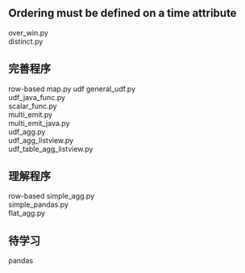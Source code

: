 ## Ordering must be defined on a time attribute

over_win.py  
distinct.py  

## 完善程序

row-based map.py
udf general_udf.py  
    udf_java_func.py  
    scalar_func.py  
    multi_emit.py  
    multi_emit_java.py  
    udf_agg.py  
    udf_agg_listview.py  
    udf_table_agg_listview.py  

## 理解程序

row-based simple_agg.py  
          simple_pandas.py  
          flat_agg.py  

## 待学习

pandas